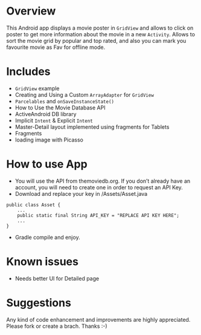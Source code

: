 # Overview
This Android app displays a movie poster in `GridView` and allows to click on poster to get more information about the movie in a new `Activity`.
Allows to sort the movie grid by popular and top rated, and also you can mark you favourite movie as Fav for offline mode.

# Includes
- `GridView` example
- Creating and Using a Custom `ArrayAdapter` for `GridView`
- `Parcelables` and `onSaveInstanceState()` 
- How to Use the Movie Database API
- ActiveAndroid DB library
- Implicit `Intent` & Explicit `Intent`
- Master-Detail layout implemented using fragments for Tablets
- Fragments
- loading image with Picasso

# How to use App 
- You will use the API from themoviedb.org. If you don’t already have an account, you will need to create one in order to request an API Key. 
- Download and replace your key in /Assets/Asset.java 
````
public class Asset {
    ...
    public static final String API_KEY = "REPLACE API KEY HERE";
    ...
}    
````
- Gradle compile and enjoy.

# Known issues
- Needs better UI for Detailed page 

# Suggestions
Any kind of code enhancement and improvements are highly appreciated. Please fork or create a brach. Thanks :-)


